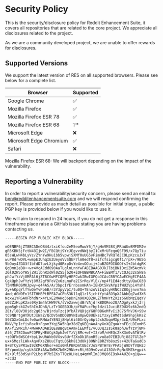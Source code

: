 # Security Policy

This is the security/disclosure policy for Reddit Enhancement Suite, it covers all repositories that are related to the core project. We appreciate all disclosures related to the project.

As we are a community developed project, we are unable to offer rewards for disclosures.

## Supported Versions

We support the latest version of RES on all supported browsers. Please see below for a complete list.

| Browser | Supported          |
| ------- | ------------------ |
| Google Chrome   | :white_check_mark: |
| Mozilla Firefox   | :white_check_mark:                |
| Mozilla Firefox ESR 78   | :white_check_mark:                |
| Mozilla Firefox ESR 68   | :grey_question:*                |
| Microsoft Edge   | :x:                |
| Microsoft Edge Chromium  | :white_check_mark:                |
| Safari  | :x:                |

Mozilla Firefox ESR 68: We will backport depending on the impact of the vulnerability.

## Reporting a Vulnerability

In order to report a vulnerability/security concern, please send an email to: ben@redditenhancementsuite.com and we will respond confirming the report. Please provide as much detail as possible for initial triage, a public PGP key is provided below if you would like to use it.

We will aim to respond in 24 hours, if you do not get a response in this timeframe place raise a GitHub issue stating you are having problems contacting us.
~~~
-----BEGIN PGP PUBLIC KEY BLOCK-----

mQENBF6jZT8BCADeOB44ztxiKfou2eM5eoMwwY6jY/gHm9MtBXjPRaWUw8MFDMJw
gR5KBK5jFctN48Ijw2I/FBCQti9YcJEgvvdNWjbyI1CxMrUFeqoQSF99/x7QyTiu
05sWLwH4bLyVz/ZYnYw9Hu1bb5vpwjSXMf0uUG5yFimHBc7VRQTdJCOLpKzcuJxT
wuP8drwDVL+wmpEIUhqIEZUeyoVvSQEF7lm0edT8+aifcfsigcg0f1/rpX+/9E5G
5bOoy4ZGG3f1bfdD7uvLXjkyd0RxpDvYe4evOOuij+JaBZOFOIUOOfsI+JbtdgRK
QgDmn2eB8++wr4VcACddO90AaTLglnLnnYwFABEBAAG0JkJlbiBNIDxiZW5AcmVk
ZGl0ZW5oYW5jZW1lbnRzdWl0ZS5jb20+iQFUBBMBCAA+FiEEMf1/vCQJq32sSk8a
phJwfYzVj8MFAl6jZT8CGwMFCQPByHEFCwkIBwIGFQoJCAsCBBYCAwECHgECF4AA
CgkQphJwfYzVj8M32gf9FoVZx6zLmuPe2ISrRq/VlE//np4f1Ed4cdttyUQaCO3B
T5NMkROSMKJpwy+q44AS/A/3bpcIYErnbsomHAh+IEHDtSkVAYp1fWU2Vpi4Yshl
Xy+AKpqYlfYwQeYvPp6B/r3Y3pyVpI/tu0Q+TEnzoViIqIcyHRNC3Z8Ogjnvn7ma
4mdjdGN9En1SITHHBPtBPFA7aCPbS3K11qQ1z1SjchtYytASO3pXJAbbQq7wd3X6
Ncxw1YRGA0FbhdNrx4YLxE2MAHg36pDnEn90XQD2KLZThmHYtZX2z6GUbMzEQqYV
u02ZzHLpK2xs0Ry1m4htHW97k/sVe2awwjdBrVAjdrkBDQReo2U/AQgAyxkJj3rj
ppm5ghskGZvShImJDh8/LzTr3GEBOJb/pYRAPucfhpldzi1JuciBZ9UX9z6k2ndQ
2Et/l8QV3Ojdc2g03n/BjrduTzcj0fbAlVQDjgYG8P0BGeMfvIi3C7SfhVJK+SSw
tC9NBrtgHYXUtJxWaZ/QcDV5nDDOB0VNIu0pwQ9UEksLYzxyiWMdtSdA9hpjkKsZ
S9ZGXxGmLDcfw0wnRNWa4YEN3j8Hpl6i40XrOyo6ptJxhZbqmMXp/3cD/U9xFLxc
RNV/YpIcfisRoxR+Fgom3Yqj5W5hQv38dZgKEQnAoAnyXnXQZqoWrnFEcLDIomMS
KAFfISMx1h/+MwARAQABiQE8BBgBCAAmFiEEMf1/vCQJq32sSk8aphJwfYzVj8MF
Al6jZT8CGwwFCQPByHEACgkQphJwfYzVj8Mc+wf+I3/oM/eHEQc2kX3m0vATWtRv
+z0OFk6WSCd+bpL1wUhWkb0VXsvBUrfZXoDk1RanR5Lvu8a07EBIURj882TGlZeP
ux+SMqzlLWk+AqvPXsZ8UuCTqtLQSkh813dUkj09NhE8RZYb8ozSs+42UTaGudCb
8+BTCySPR1wI92KM6XNhor+mIs0NlPBRDmtUEcYJoSPBTWr8/PFA5jW9DYfVQH2J
SF/pnmUp/cyUk3CRiASwIWBK7b0K29Nb+cRt/6D9vOvotA13OVrFgNcSMZk+gpik
M2+9lf53dSyHP2LbgHf7b5ZKsTTQz8LHeLq4qmWlImJJMQ06IBsk4AUZO+g1Qw==
=Jcd3
-----END PGP PUBLIC KEY BLOCK-----

~~~
